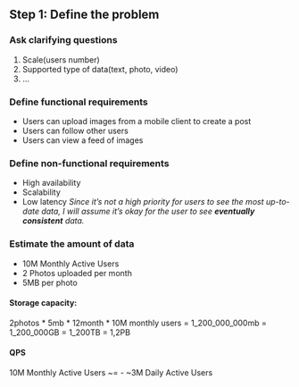 ## **Step 1: Define the problem**[](https://www.tryexponent.com/courses/system-design-interview/system-design/mock-interview-design-instagram#object-object)

### **Ask clarifying questions**
1. Scale(users number)
2. Supported type of data(text, photo, video)
3. ...
### **Define functional requirements**
- Users can upload images from a mobile client to create a post
- Users can follow other users
- Users can view a feed of images
### **Define non-functional requirements**
- High availability
- Scalability
- Low latency
*Since it’s not a high priority for users to see the most up-to-date data, I will assume it’s okay for the user to see **eventually consistent** data.*
### **Estimate the amount of data**
- 10M Monthly Active Users
- 2 Photos uploaded per month
- 5MB per photo
#### Storage capacity:
2photos * 5mb * 12month * 10M monthly users = 1_200_000_000mb = 1_200_000GB = 1_200TB = 1,2PB
#### QPS
10M Monthly Active Users ~= - ~3M Daily Active Users

